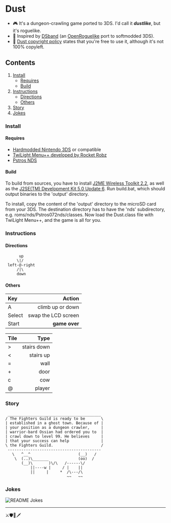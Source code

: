 # Dust

* 🎮 It's a dungeon-crawling game ported to 3DS. I'd call it ___dustlike___, but it's roguelike.
* 🎲 Inspired by [DSband](https://github.com/eltikia/openroguelike/discussions/6 "Nintendo 3DS port · eltikia/openroguelike · Discussion #6") (an [OpenRoguelike](https://github.com/eltikia/openroguelike "eltikia/openroguelike: The beginning of something that might end as a roguelike development library. But we'll see.") port to softmodded 3DS).
* 🐡 [Dust copyright policy](https://github.com/Stagyrite/dust/blob/main/LICENSE "dust/LICENSE at main · Stagyrite/dust") states that you're free to use it, although it's not 100% copyleft.

## Contents

1. [Install](#install)
   * [Requires](#requires)
   * [Build](#build)
1. [Instructions](#instructions)
   * [Directions](#directions)
   * [Others](#others)
1. [Story](#story)
1. [Jokes](#jokes)

### Install

#### Requires

* [Hardmodded Nintendo 3DS](https://repository-images.githubusercontent.com/778793386/dd003f0d-9b3d-4480-895c-d61aea643555 "OpenRoguelike ported to 3DS") or compatible
* [TwiLight Menu++ developed by Rocket Robz](https://wiki.ds-homebrew.com/twilightmenu/ "TWiLight Menu++ &#124; DS-Homebrew Wiki")
* [Pstros NDS](https://github.com/ole00/pstros-nds "ole00/pstros-nds: J2ME MIDP implementation")

#### Build

To build from sources, you have to install
[J2ME Wireless Toolkit 2.2](https://www.oracle.com/java/technologies/java-archive-downloads-javame-downloads.html "Java Archive Downloads - Java ME"),
as well as the
[J2SE(TM) Development Kit 5.0 Update 6](https://www.oracle.com/pl/java/technologies/java-archive-javase5-downloads.html "Java Archive Downloads - Java SE 5 | Oracle Polska").
Run build.bat, which should output binaries to the 'output' directory.

To install, copy the content of the 'output' directory to the microSD card
from your 3DS. The destination directory has to have the 'nds'
subdirectory, e.g. roms/nds/Pstros072nds/classes. Now load
the Dust.class file with TwiLight Menu++, and the game
is all for you.

### Instructions

#### Directions

```
      up
     \|/
 left-@-right
     /|\
     down
```

#### Others

| Key | Action |
| :--- | ---: |
| A | climb up or down |
| Select | swap the LCD screen |
| Start | __game over__ |

| Tile | Type |
| :--- | ---: |
| &gt; | stairs down |
| < | stairs up |
| = | wall |
| + | door |
| c | cow |
| @ | player |

### Story

```
 _________________________________________
/ The Fighters Guild is ready to be       \
| established in a ghost town. Because of |
| your position as a dungeon crawler,     |
| warrior-bard Ossian had ordered you to  |
| crawl down to level 99. He believes     |
| that your success can help              |
\ the Fighters Guild.                     /
 -----------------------------------------
   \   ^__^                     (__)   /
    \  (..)\_______             (oo)  /
       (__)\       )\/\   /------\/
           ||----w |     / |    ||
           ||     |     *  /\---/\
                           ~~   ~~
```

### Jokes

![README Jokes](https://readme-jokes.vercel.app/api?theme=react)

---

⚔️🛡️🏹🗡️

